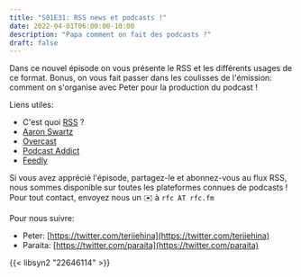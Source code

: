```yaml
---
title: "S01E31: RSS news et podcasts !"
date: 2022-04-01T06:00:00-10:00
description: "Papa comment on fait des podcasts ?"
draft: false
---
```


Dans ce nouvel épisode on vous présente le RSS et les différents usages de ce format. Bonus, on vous fait passer dans les coulisses de l'émission: comment on s'organise avec Peter pour la production du podcast !


Liens utiles:

* C'est quoi [RSS](https://en.wikipedia.org/wiki/RSS) ?
* [Aaron Swartz](https://fr.wikipedia.org/wiki/Aaron_Swartz)
* [Overcast](https://overcast.fm/)
* [Podcast Addict](https://podcastaddict.com/)
* [Feedly](https://feedly.com/)


Si vous avez apprécié l'épisode, partagez-le et abonnez-vous au flux RSS, nous sommes disponible sur toutes les plateformes connues de podcasts !
Pour tout contact, envoyez nous un ✉️  à `rfc AT rfc.fm`

Pour nous suivre:

* Peter: [https://twitter.com/teriiehina](https://twitter.com/teriiehina)
* Paraita: [https://twitter.com/paraita](https://twitter.com/paraita)

{{< libsyn2 "22646114" >}}
